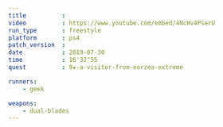 ```yaml
---
title          :
video          : https://www.youtube.com/embed/4NcHv4PserU
run_type       : freestyle
platform       : ps4
patch_version  : 
date           : 2019-07-30
time           : 16'32"55
quest          : 9★-a-visitor-from-eorzea-extreme

runners:
    - geek

weapons:
    - dual-blades
---
```


